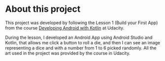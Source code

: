 # About this project
This project was developed by following the Lesson 1 (Build your First App) from the course [Developing Android with Kotlin](https://learn.udacity.com/courses/ud9012) at Udacity.

During the lesson, I developed an Android App using Android Studio and Kotlin, that allows me click a button to roll a die, and then I can see an image representing a dice and with a number from 1 to 6 picked randomly. All the art used in the project was provided by the course in Udacity.